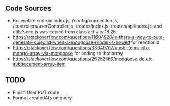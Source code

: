 ## Code Sources

* Boilerplate code in index.js, /config/connection.js, /controllers/userController.js, /routes/index.js, /routes/api/index.js, and utils/seed.js was copied from class activity 18.26.
* https://stackoverflow.com/questions/11604928/is-there-a-way-to-auto-generate-objectid-when-a-mongoose-model-is-newed for reactionId
* https://stackoverflow.com/questions/33049707/push-items-into-mongo-array-via-mongoose for adding to thot array
* https://stackoverflow.com/questions/26252569/mongoose-delete-subdocument-array-item

## TODO

* Finish User PUT route
* Format createdAts on query